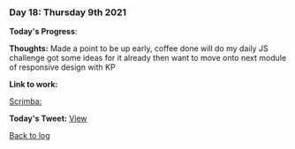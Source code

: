 ### Day 18: Thursday 9th 2021

**Today's Progress**:   

**Thoughts:** Made a point to be up early, coffee done will do my daily JS challenge got some ideas for it already then want to move onto next module of responsive design with KP 

**Link to work:** 

[Scrimba: ](https://scrimba.com/scrim/cob2a48a1af5d6dbd092b13a6)


**Today's Tweet:** [View](https://twitter.com/MrAldoJack/status/1468849168856850432)

[Back to log](/log.md)